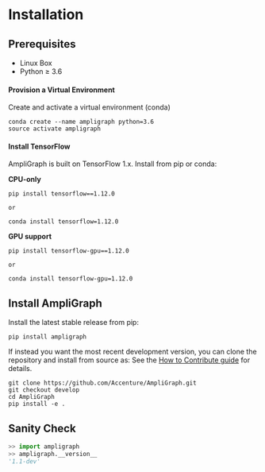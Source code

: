 
# Installation

## Prerequisites

* Linux Box
* Python ≥ 3.6

#### Provision a Virtual Environment

Create and activate a virtual environment (conda)

```
conda create --name ampligraph python=3.6
source activate ampligraph
```

#### Install TensorFlow

AmpliGraph is built on TensorFlow 1.x.
Install from pip or conda:

**CPU-only**

```
pip install tensorflow==1.12.0

or 

conda install tensorflow=1.12.0
```

**GPU support**

```
pip install tensorflow-gpu==1.12.0

or 

conda install tensorflow-gpu=1.12.0
```


## Install AmpliGraph


Install the latest stable release from pip:

```
pip install ampligraph
```


If instead you want the most recent development version, you can clone the repository
and install from source as: See the [How to Contribute guide](dev.md) for details.

```
git clone https://github.com/Accenture/AmpliGraph.git
git checkout develop
cd AmpliGraph
pip install -e .
```

## Sanity Check

```python
>> import ampligraph
>> ampligraph.__version__
'1.1-dev'
```
